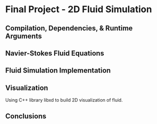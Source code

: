 # Final Project - 2D Fluid Simulation

## Compilation, Dependencies, & Runtime Arguments


## Navier-Stokes Fluid Equations


## Fluid Simulation Implementation


## Visualization

Using C++ library libxd to build 2D visualization of fluid.


## Conclusions



